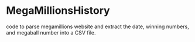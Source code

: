 # MegaMillionsHistory
code to parse megamillions website and extract the date, winning numbers, and megaball number into a CSV file.
